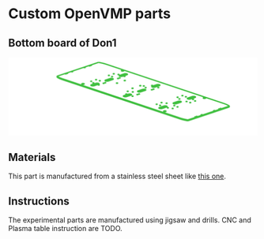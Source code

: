 # Custom OpenVMP parts
## Bottom board of Don1

[<img alt='Bottom board of Don1' src='https://github.com/openvmp/openvmp-models/blob/main/generated_files/parts/custom/don1_board_bottom.svg'/>](https://github.com/openvmp/openvmp-models/blob/main/generated_files/parts/custom/don1_board_bottom.stl)

## Materials
This part is manufactured from a stainless steel sheet like [this one](https://www.lowes.com/pd/Hillman-12-in-x-24-in-Steel-Solid/3054563).

## Instructions

The experimental parts are manufactured using jigsaw and drills.
CNC and Plasma table instruction are TODO.